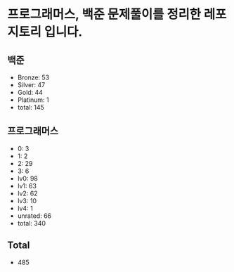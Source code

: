 # 프로그래머스, 백준 문제풀이를 정리한 레포지토리 입니다. 

## 백준
- Bronze: 53
- Silver: 47
- Gold: 44
- Platinum: 1
- total: 145

## 프로그래머스
- 0: 3
- 1: 2
- 2: 29
- 3: 6
- lv0: 98
- lv1: 63
- lv2: 62
- lv3: 10
- lv4: 1
- unrated: 66
- total: 340

## Total
- 485

